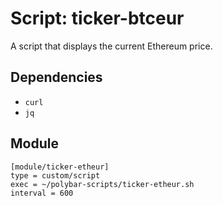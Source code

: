# Script: ticker-btceur

A script that displays the current Ethereum price.


## Dependencies

* `curl`
* `jq`


## Module

```
[module/ticker-etheur]
type = custom/script
exec = ~/polybar-scripts/ticker-etheur.sh
interval = 600
```
